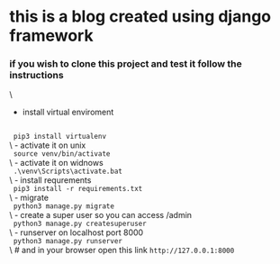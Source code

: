 # this is a blog created using django framework 
### if you wish to clone this project and test it follow the instructions
\
- install virtual enviroment
<code>
 pip3 install virtualenv
</code>
\
- activate it on unix
<code> 
 source venv/bin/activate
</code>
\
- activate it on widnows
<code>
 .\venv\Scripts\activate.bat
</code>
\
- install requrements
<code>
 pip3 install -r requirements.txt
</code>
\
- migrate
<code>
 python3 manage.py migrate
</code>
\
- create a super user so you can access  /admin 
<code>
 python3 manage.py createsuperuser
</code>
\
- runserver on localhost port 8000
<code>
 python3 manage.py runserver
</code>
\
# and in your browser open this link <code>http://127.0.0.1:8000</code>






